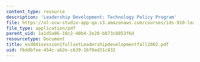 ```yaml
---
content_type: resource
description: 'Leadership Development: Technology Policy Program'
file: https://ol-ocw-studio-app-qa.s3.amazonaws.com/courses/ids-910-leadership-development-fall-2002/f6ddbfee454cab2ec63916f9ad31c832_esd801session1fullsetLeadershipdevelopmentfall2002.pdf
file_type: application/pdf
parent_uid: 1a1d5a86-10c2-40b4-2e20-bb73c8853f6d
resourcetype: Document
title: esd801session1fullsetLeadershipdevelopmentfall2002.pdf
uid: f6ddbfee-454c-ab2e-c639-16f9ad31c832
---
```

